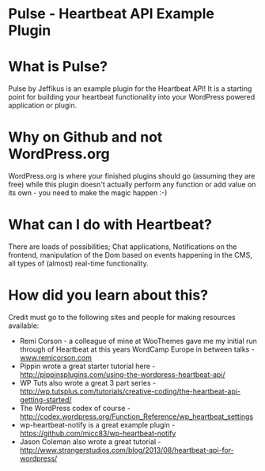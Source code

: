 Pulse - Heartbeat API Example Plugin
=====

# What is Pulse?

Pulse by Jeffikus is an example plugin for the Heartbeat API! It is a starting point for building your heartbeat functionality into your WordPress powered application or plugin.

# Why on Github and not WordPress.org

WordPress.org is where your finished plugins should go (assuming they are free) while this plugin doesn't actually perform any function or add value on its own - you need to make the magic happen :-)

# What can I do with Heartbeat?

There are loads of possibilities; Chat applications, Notifications on the frontend, manipulation of the Dom based on events happening in the CMS, all types of (almost) real-time functionality.

# How did you learn about this?

Credit must go to the following sites and people for making resources available:

* Remi Corson - a colleague of mine at WooThemes gave me my initial run through of Heartbeat at this years WordCamp Europe in between talks - www.remicorson.com
* Pippin wrote a great starter tutorial here - http://pippinsplugins.com/using-the-wordpress-heartbeat-api/
* WP Tuts also wrote a great 3 part series - http://wp.tutsplus.com/tutorials/creative-coding/the-heartbeat-api-getting-started/
* The WordPress codex of course - http://codex.wordpress.org/Function_Reference/wp_heartbeat_settings
* wp-heartbeat-notify is a great example plugin - https://github.com/micc83/wp-heartbeat-notify
* Jason Coleman also wrote a great tutorial - http://www.strangerstudios.com/blog/2013/08/heartbeat-api-for-wordpress/


